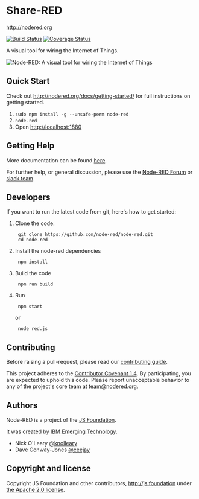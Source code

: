 # Share-RED

http://nodered.org

[![Build Status](https://travis-ci.org/node-red/node-red.svg)](https://travis-ci.org/node-red/node-red)
[![Coverage Status](https://coveralls.io/repos/node-red/node-red/badge.svg?branch=master)](https://coveralls.io/r/node-red/node-red?branch=master)

A visual tool for wiring the Internet of Things.

![Node-RED: A visual tool for wiring the Internet of Things](https://image.ibb.co/bPkAJ8/share_ui.png)



## Quick Start

Check out http://nodered.org/docs/getting-started/ for full instructions on getting
started.

1. `sudo npm install -g --unsafe-perm node-red`
2. `node-red`
3. Open <http://localhost:1880>

## Getting Help

More documentation can be found [here](http://nodered.org/docs).

For further help, or general discussion, please use the [Node-RED Forum](https://discourse.nodered.org) or [slack team](https://nodered.org/slack).

## Developers

If you want to run the latest code from git, here's how to get started:

1. Clone the code:

        git clone https://github.com/node-red/node-red.git
        cd node-red

2. Install the node-red dependencies

        npm install

3. Build the code

        npm run build

4. Run

        npm start
   or

        node red.js

## Contributing

Before raising a pull-request, please read our
[contributing guide](https://github.com/node-red/node-red/blob/master/CONTRIBUTING.md).

This project adheres to the [Contributor Covenant 1.4](http://contributor-covenant.org/version/1/4/).
 By participating, you are expected to uphold this code. Please report unacceptable
 behavior to any of the project's core team at team@nodered.org.

## Authors

Node-RED is a project of the [JS Foundation](http://js.foundation).

It was created by [IBM Emerging Technology](https://www.ibm.com/blogs/emerging-technology/).

* Nick O'Leary [@knolleary](http://twitter.com/knolleary)
* Dave Conway-Jones [@ceejay](http://twitter.com/ceejay)



## Copyright and license

Copyright JS Foundation and other contributors, http://js.foundation under [the Apache 2.0 license](LICENSE).
